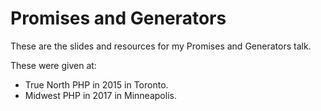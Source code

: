Promises and Generators
=======================

These are the slides and resources for my Promises and Generators talk.

These were given at:

* True North PHP in 2015 in Toronto.
* Midwest PHP in 2017 in Minneapolis.
